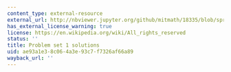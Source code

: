 ```yaml
---
content_type: external-resource
external_url: http://nbviewer.jupyter.org/github/mitmath/18335/blob/spring19/psets/pset1sol.ipynb
has_external_license_warning: true
license: https://en.wikipedia.org/wiki/All_rights_reserved
status: ''
title: Problem set 1 solutions
uid: ae93a1e3-8c06-4a3e-93c7-f7326af66a89
wayback_url: ''
---
```

